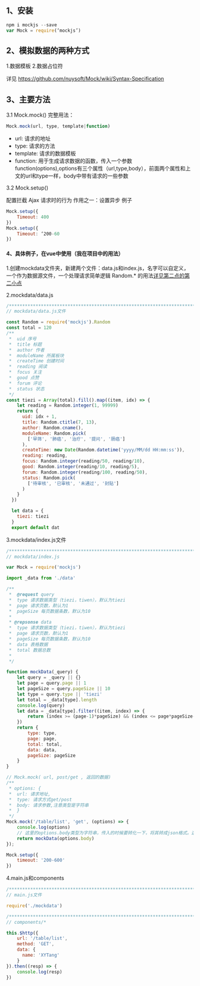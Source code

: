 ## 1、安装
``` js
npm i mockjs --save
var Mock = require(‘mockjs’)
```
## 2、模拟数据的两种方式
1.数据模板
2.数据占位符

详见 https://github.com/nuysoft/Mock/wiki/Syntax-Specification

## 3、主要方法

3.1	Mock.mock()
完整用法：
``` js
Mock.mock(url, type, template|function)
```

 - url: 请求的地址
 - type: 请求的方法
 - template: 请求的数据模板
 - function: 用于生成请求数据的函数，传入一个参数function(options),options有三个属性（url,type,body），前面两个属性和上文的url和type一样，body中带有请求的一些参数


3.2	Mock.setup()

配置拦截 Ajax 请求时的行为
作用之一：设置异步
例子

``` js
Mock.setup({
	Timeout: 400
})
Mock.setup({
	Timeout: ‘200-60
})
```
#### 4、具体例子，在vue中使用（我在项目中的用法）
1.创建mockdata文件夹，新建两个文件：data.js和index.js，名字可以自定义，一个作为数据源文件，一个处理请求简单逻辑
Random.* 的用法[详见第二点的第二小点](https://github.com/nuysoft/Mock/wiki/Mock.Random)

2.mockdata/data.js
``` js
/****************************************************************************************/
// mockdata/data.js文件

const Random = require('mockjs').Random
const total = 120 
/** 
 *  uid 序号
 *  title 标题
 *  author 作者
 *  moduleName 所属板块
 *  createTime 创建时间
 *  reading 阅读
 *  focus 关注
 *  good 点赞
 *  forum 评论
 *  status 状态
 */
const tiezi = Array(total).fill().map((item, idx) => {
    let reading = Random.integer(1, 99999) 
    return {
      uid: idx + 1,
      title: Random.ctitle(7, 13),
      author: Random.cname(),
      moduleName: Random.pick(
        ['早筛', '肺癌', '治疗', '提问', '肠癌']
      ),
      createTime: new Date(Random.datetime('yyyy/MM/dd HH:mm:ss')),
      reading: reading,
      focus: Random.integer(reading/50, reading/10),
      good: Random.integer(reading/10, reading/5),
      forum: Random.integer(reading/100, reading/50),
      status: Random.pick(
        ['待审核', '已审核', '未通过', '封贴']
      )
    }
  })

  let data = {
    tiezi: tiezi
  }
  export default dat
```

3.mockdata/index.js文件

``` js
/****************************************************************************************/
// mockdata/index.js

var Mock = require('mockjs')

import _data from './data'

/**
 *  @request query
 *  type 请求数据类型（tiezi，tiwen），默认为tiezi
 *  page 请求页数，默认为1
 *  pageSize 每页数据条数，默认为10
 * 
 * @repsonse data
 *  type 请求数据类型（tiezi，tiwen），默认为tiezi
 *  page 请求页数，默认为1
 *  pageSize 每页数据条数，默认为10
 *  data 表格数据
 *  total 数据总数
 *  
 */

function mockData(_query) {
    let query = _query || {}
    let page = query.page || 1
    let pageSize = query.pageSize || 10
    let type = query.type || 'tiezi'
    let total = _data[type].length
    console.log(query)
    let data = _data[type].filter((item, index) => {
        return (index >= (page-1)*pageSize) && (index <= page*pageSize-1)
    })
    return {
        type: type,
        page: page,
        total: total,
        data: data,
        pageSize: pageSize
    }
}

// Mock.mock( url, post/get , 返回的数据)
/**
 * options: {
 *  url: 请求地址,
 *  type: 请求方式get/post
 *  body: 请求参数,注意类型是字符串
 *  }
 */
Mock.mock('/table/list', 'get', (options) => {
    console.log(options)
    // 这里的options.body类型为字符串，传入的时候要转化一下，将其转成json格式。这里我偷懒，就没写了。。。
    return mockData(options.body)
});

Mock.setup({
    timeout: '200-600'
})

```

4.main.js和components
```js
/****************************************************************************************/
// main.js文件

require('./mockdata')

/****************************************************************************************/
// components/*

this.$http({
    url: '/table/list',
    method: 'GET',
    data: {
      name: 'XYTang'
    }
}).then((resp) => {
    console.log(resp)
})

```
